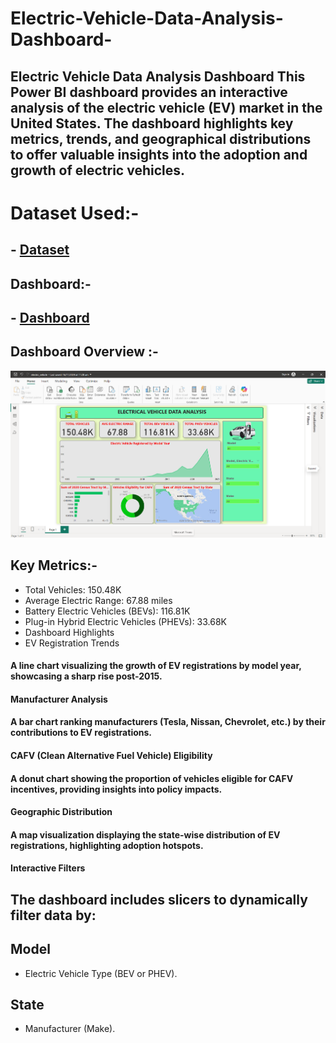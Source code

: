 # Electric-Vehicle-Data-Analysis-Dashboard-
## Electric Vehicle Data Analysis Dashboard This Power BI dashboard provides an interactive analysis of the electric vehicle (EV) market in the United States. The dashboard highlights key metrics, trends, and geographical distributions to offer valuable insights into the adoption and growth of electric vehicles.

# Dataset Used:-
## - <a href="https://github.com/darshan-masane/Electric-Vehicle-Data-Analysis-Dashboard-/blob/main/Electric_Vehicle_Population_Data.zip">Dataset</a>

## Dashboard:-
## - <a href='https://github.com/darshan-masane/Electric-Vehicle-Data-Analysis-Dashboard-/blob/main/Screenshot%202024-11-21%20113003.png'>Dashboard</a>
## Dashboard Overview :-
![Screenshot 2024-11-01 120048.](https://github.com/darshan-masane/Electric-Vehicle-Data-Analysis-Dashboard-/blob/main/Screenshot%202024-11-21%20113003.png)
## Key Metrics:-
- Total Vehicles: 150.48K
- Average Electric Range: 67.88 miles
- Battery Electric Vehicles (BEVs): 116.81K
- Plug-in Hybrid Electric Vehicles (PHEVs): 33.68K
- Dashboard Highlights
- EV Registration Trends

#### A line chart visualizing the growth of EV registrations by model year, showcasing a sharp rise post-2015.
#### Manufacturer Analysis

#### A bar chart ranking manufacturers (Tesla, Nissan, Chevrolet, etc.) by their contributions to EV registrations.
#### CAFV (Clean Alternative Fuel Vehicle) Eligibility

#### A donut chart showing the proportion of vehicles eligible for CAFV incentives, providing insights into policy impacts.
#### Geographic Distribution

#### A map visualization displaying the state-wise distribution of EV registrations, highlighting adoption hotspots.
#### Interactive Filters
## The dashboard includes slicers to dynamically filter data by:

## Model
- Electric Vehicle Type (BEV or PHEV).
## State
- Manufacturer (Make).
